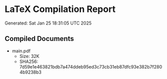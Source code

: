 # LaTeX Compilation Report
Generated: Sat Jan 25 18:31:05 UTC 2025
## Compiled Documents
- main.pdf
  - Size: 32K
  - SHA256: 7d59e1e463821bdb7a474ddeb95ed3c73cb31eb87dfc93e382b7f2804b9238b3
